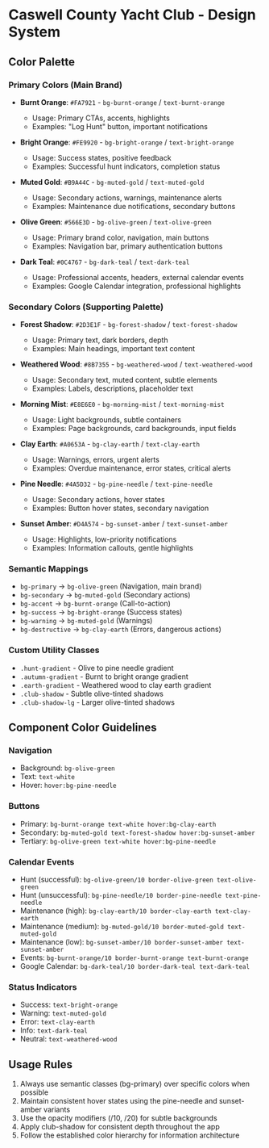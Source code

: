 # Caswell County Yacht Club - Design System

## Color Palette

### Primary Colors (Main Brand)
- **Burnt Orange**: `#FA7921` - `bg-burnt-orange` / `text-burnt-orange`
  - Usage: Primary CTAs, accents, highlights
  - Examples: "Log Hunt" button, important notifications
  
- **Bright Orange**: `#FE9920` - `bg-bright-orange` / `text-bright-orange`
  - Usage: Success states, positive feedback
  - Examples: Successful hunt indicators, completion status
  
- **Muted Gold**: `#B9A44C` - `bg-muted-gold` / `text-muted-gold`
  - Usage: Secondary actions, warnings, maintenance alerts
  - Examples: Maintenance due notifications, secondary buttons
  
- **Olive Green**: `#566E3D` - `bg-olive-green` / `text-olive-green`
  - Usage: Primary brand color, navigation, main buttons
  - Examples: Navigation bar, primary authentication buttons
  
- **Dark Teal**: `#0C4767` - `bg-dark-teal` / `text-dark-teal`
  - Usage: Professional accents, headers, external calendar events
  - Examples: Google Calendar integration, professional highlights

### Secondary Colors (Supporting Palette)
- **Forest Shadow**: `#2D3E1F` - `bg-forest-shadow` / `text-forest-shadow`
  - Usage: Primary text, dark borders, depth
  - Examples: Main headings, important text content
  
- **Weathered Wood**: `#8B7355` - `bg-weathered-wood` / `text-weathered-wood`
  - Usage: Secondary text, muted content, subtle elements
  - Examples: Labels, descriptions, placeholder text
  
- **Morning Mist**: `#E8E6E0` - `bg-morning-mist` / `text-morning-mist`
  - Usage: Light backgrounds, subtle containers
  - Examples: Page backgrounds, card backgrounds, input fields
  
- **Clay Earth**: `#A0653A` - `bg-clay-earth` / `text-clay-earth`
  - Usage: Warnings, errors, urgent alerts
  - Examples: Overdue maintenance, error states, critical alerts
  
- **Pine Needle**: `#4A5D32` - `bg-pine-needle` / `text-pine-needle`
  - Usage: Secondary actions, hover states
  - Examples: Button hover states, secondary navigation
  
- **Sunset Amber**: `#D4A574` - `bg-sunset-amber` / `text-sunset-amber`
  - Usage: Highlights, low-priority notifications
  - Examples: Information callouts, gentle highlights

### Semantic Mappings
- `bg-primary` → `bg-olive-green` (Navigation, main brand)
- `bg-secondary` → `bg-muted-gold` (Secondary actions)
- `bg-accent` → `bg-burnt-orange` (Call-to-action)
- `bg-success` → `bg-bright-orange` (Success states)
- `bg-warning` → `bg-muted-gold` (Warnings)
- `bg-destructive` → `bg-clay-earth` (Errors, dangerous actions)

### Custom Utility Classes
- `.hunt-gradient` - Olive to pine needle gradient
- `.autumn-gradient` - Burnt to bright orange gradient  
- `.earth-gradient` - Weathered wood to clay earth gradient
- `.club-shadow` - Subtle olive-tinted shadows
- `.club-shadow-lg` - Larger olive-tinted shadows

## Component Color Guidelines

### Navigation
- Background: `bg-olive-green`
- Text: `text-white`
- Hover: `hover:bg-pine-needle`

### Buttons
- Primary: `bg-burnt-orange text-white hover:bg-clay-earth`
- Secondary: `bg-muted-gold text-forest-shadow hover:bg-sunset-amber`
- Tertiary: `bg-olive-green text-white hover:bg-pine-needle`

### Calendar Events
- Hunt (successful): `bg-olive-green/10 border-olive-green text-olive-green`
- Hunt (unsuccessful): `bg-pine-needle/10 border-pine-needle text-pine-needle`
- Maintenance (high): `bg-clay-earth/10 border-clay-earth text-clay-earth`
- Maintenance (medium): `bg-muted-gold/10 border-muted-gold text-muted-gold`
- Maintenance (low): `bg-sunset-amber/10 border-sunset-amber text-sunset-amber`
- Events: `bg-burnt-orange/10 border-burnt-orange text-burnt-orange`
- Google Calendar: `bg-dark-teal/10 border-dark-teal text-dark-teal`

### Status Indicators
- Success: `text-bright-orange`
- Warning: `text-muted-gold`
- Error: `text-clay-earth`
- Info: `text-dark-teal`
- Neutral: `text-weathered-wood`

## Usage Rules
1. Always use semantic classes (bg-primary) over specific colors when possible
2. Maintain consistent hover states using the pine-needle and sunset-amber variants
3. Use the opacity modifiers (/10, /20) for subtle backgrounds
4. Apply club-shadow for consistent depth throughout the app
5. Follow the established color hierarchy for information architecture